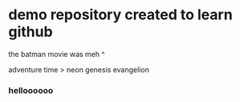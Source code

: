 # demo repository created to learn github

the batman movie was meh ^

adventure time > neon genesis evangelion

### helloooooo